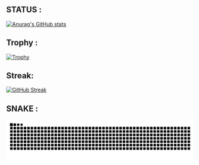 ## STATUS :
[![Anurag's GitHub stats](https://github-readme-stats.vercel.app/api?username=L4pisLazuli&show_icons=true
)](https://github.com/anuraghazra/github-readme-stats)

## Trophy :
[![Trophy](https://github-profile-trophy.vercel.app/?username=L4pisLazuli)](https://github.com/ryo-ma/github-profile-trophy)

## Streak:
[![GitHub Streak](http://github-readme-streak-stats.herokuapp.com?user=L4pisLazuli&date_format=%5BY%20%5DM%20j)](https://git.io/streak-stats)

## SNAKE :
[![Snake](https://raw.githubusercontent.com/L4pisLazuli/L4pisLazuli/output/snake.svg)](https://github.com/maurodesouza/profile-readme-generator)
